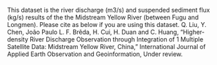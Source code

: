 This dataset is the river discharge (m3/s) and suspended sediment flux (kg/s) results of the the Midstream Yellow River (between Fugu and Longmen).
Please cite as below if you are using this dataset.
Q. Liu, Y. Chen, João Paulo L. F. Brêda, H. Cui, H. Duan and C. Huang, “Higher-density River Discharge Observation through Integration of 1
Multiple Satellite Data: Midstream Yellow River, China,” International Journal of Applied Earth Observation and Geoinformation, Under review.

